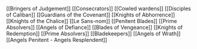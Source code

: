 [[Bringers of Judgement]]
[[Consecrators]]
[[Cowled wardens]]
[[Disciples of Caliban]]
[[Guardians of the Covenant]]
[[Knights of Abhorrence]]
[[Knights of the Chalice]]
[[Le Sans-nom]]
[[Penitent Blades]]
[[Prime Absolvers]]
[[Angels of Defiance]]
[[Blades of Vengeance]]
[[Knights of Redemption]]
[[Prime Absolvers]]
[[Bladekeepers]]
[[Angels of Wrath]]
[[Angels Penitent - Angels Resplendent]]


